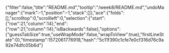 {"filter":false,"title":"README.md","tooltip":"/week8/README.md","undoManager":{"mark":-1,"position":-1,"stack":[]},"ace":{"folds":[],"scrolltop":0,"scrollleft":0,"selection":{"start":{"row":21,"column":14},"end":{"row":21,"column":14},"isBackwards":false},"options":{"guessTabSize":true,"useWrapMode":false,"wrapToView":true},"firstLineState":0},"timestamp":1572061776918,"hash":"5c11f390c1cfe7e0cf316d76c9a92e74dfc05b6d"}